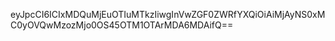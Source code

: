 eyJpcCI6ICIxMDQuMjEuOTIuMTkzIiwgInVwZGF0ZWRfYXQiOiAiMjAyNS0xMC0yOVQwMzozMjo0OS45OTM1OTArMDA6MDAifQ==